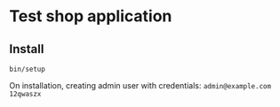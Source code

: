 # Test shop application

## Install

```
bin/setup
```

On installation, creating admin user with credentials: `admin@example.com 12qwaszx`
